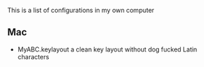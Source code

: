 This is a list of configurations in my own computer

## Mac

- MyABC.keylayout
  a clean key layout without dog fucked Latin characters
